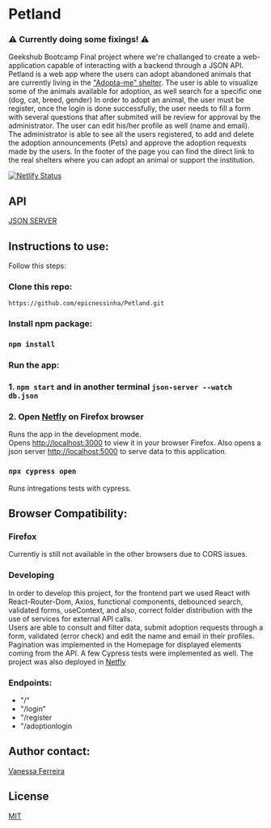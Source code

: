 # Petland

###  ⚠️ Currently doing some fixings! ⚠️

Geekshub Bootcamp Final project where we're challanged to create a web-application capable of interacting with a backend through a JSON API.
Petland is a web app where the users can adopt abandoned animals that are currently living in the ["Adopta-me" shelter](https://www.adopta-me.org/index.php?&row=0).
The user is able to visualize some of the animals available for adoption, as well search for a specific one (dog, cat, breed, gender)
In order to adopt an animal, the user must be register, once the login is done successfully, the user needs to fill a form with several questions that after submited will be review for approval by the administrator. 
The user can edit his/her profile as well (name and email).
The administrator is able to see all the users registered, to add and delete the adoption announcements (Pets) and approve the adoption requests made by the users.
In the footer of the page you can find the direct link to the real shelters where you can adopt an animal or support the institution.

[![Netlify Status](https://api.netlify.com/api/v1/badges/8cf5e631-0a68-4286-b4d5-c3e021ab4cff/deploy-status)](https://app.netlify.com/sites/petlandshelter/deploys) 
 
## API

[JSON SERVER](https://github.com/typicode/json-server)

## Instructions to use:

Follow this steps:

### Clone this repo:

`https://github.com/epicnessinha/Petland.git`

### Install npm package:

### `npm install`

### Run the app:

### 1. `npm start` and in another terminal `json-server --watch db.json` 
### 2. Open [Netfly](https://petlandshelter.netlify.app/) on Firefox browser

Runs the app in the development mode.\
Opens [http://localhost:3000](http://localhost:3000) to view it in your browser Firefox.
Also opens a json server [http://localhost:5000](http://localhost:5000) to serve data to this application.

### `npx cypress open`

Runs intregations tests with cypress.

## Browser Compatibility:

### Firefox

Currently is still not available in the other browsers due to CORS issues.


### Developing
In order to develop this project, for the frontend part we used React with React-Router-Dom, Axios, functional components, debounced search, validated forms, useContext, and also, correct folder distribution with the use of services for external API calls.
<br>
Users are able to consult and filter data, submit adoption requests through a form, validated (error check) and edit the name and email in their profiles.
<br>
Pagination was implemented in the Homepage for displayed elements coming from the API. A few Cypress tests were implemented as well.
The project was also deployed in [Netfly](https://petlandshelter.netlify.app/)


### Endpoints:

- "/"
- "/login"
- "/register
- "/adoptionlogin

## Author contact: 

[Vanessa Ferreira](https://www.linkedin.com/in/vanessabio/)


## License
[MIT](https://choosealicense.com/licenses/mit/)
